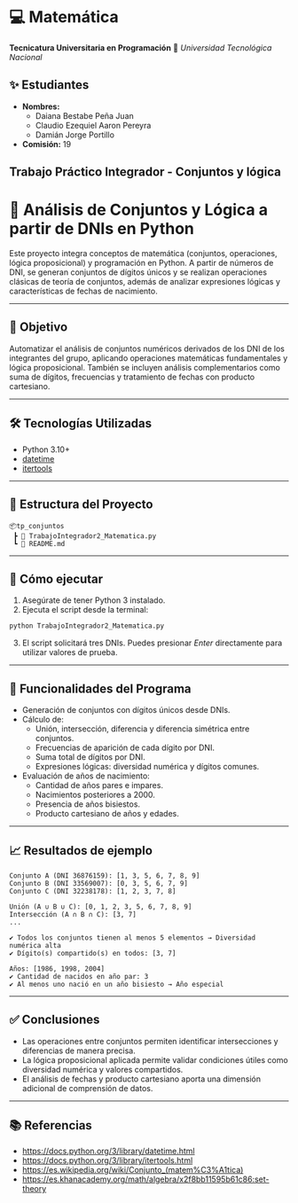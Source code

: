 # 💻 Matemática

**Tecnicatura Universitaria en Programación**
📍 *Universidad Tecnológica Nacional*

## ✨ Estudiantes

- **Nombres:**
  - Daiana Bestabe Peña Juan
  - Claudio Ezequiel Aaron Pereyra
  - Damián Jorge Portillo
- **Comisión:** 19

## **Trabajo Práctico Integrador** - **Conjuntos y lógica**

# 🔢 Análisis de Conjuntos y Lógica a partir de DNIs en Python

Este proyecto integra conceptos de matemática (conjuntos, operaciones, lógica proposicional) y programación en Python. A partir de números de DNI, se generan conjuntos de dígitos únicos y se realizan operaciones clásicas de teoría de conjuntos, además de analizar expresiones lógicas y características de fechas de nacimiento.

---

## 🧠 Objetivo

Automatizar el análisis de conjuntos numéricos derivados de los DNI de los integrantes del grupo, aplicando operaciones matemáticas fundamentales y lógica proposicional. También se incluyen análisis complementarios como suma de dígitos, frecuencias y tratamiento de fechas con producto cartesiano.

---

## 🛠️ Tecnologías Utilizadas

- Python 3.10+
- [datetime](https://docs.python.org/3/library/datetime.html)
- [itertools](https://docs.python.org/3/library/itertools.html)

---

## 📁 Estructura del Proyecto

```
📦tp_conjuntos
 ┣ 📄 TrabajoIntegrador2_Matematica.py
 ┗ 📄 README.md
```

---

## 🚀 Cómo ejecutar

1. Asegúrate de tener Python 3 instalado.
2. Ejecuta el script desde la terminal:

```bash
python TrabajoIntegrador2_Matematica.py
```

3. El script solicitará tres DNIs. Puedes presionar *Enter* directamente para utilizar valores de prueba.

---

## 🧮 Funcionalidades del Programa

- Generación de conjuntos con dígitos únicos desde DNIs.
- Cálculo de:
  - Unión, intersección, diferencia y diferencia simétrica entre conjuntos.
  - Frecuencias de aparición de cada dígito por DNI.
  - Suma total de dígitos por DNI.
  - Expresiones lógicas: diversidad numérica y dígitos comunes.
- Evaluación de años de nacimiento:
  - Cantidad de años pares e impares.
  - Nacimientos posteriores a 2000.
  - Presencia de años bisiestos.
  - Producto cartesiano de años y edades.

---

## 📈 Resultados de ejemplo

```
Conjunto A (DNI 36876159): [1, 3, 5, 6, 7, 8, 9]
Conjunto B (DNI 33569007): [0, 3, 5, 6, 7, 9]
Conjunto C (DNI 32238178): [1, 2, 3, 7, 8]

Unión (A ∪ B ∪ C): [0, 1, 2, 3, 5, 6, 7, 8, 9]
Intersección (A ∩ B ∩ C): [3, 7]
...

✔ Todos los conjuntos tienen al menos 5 elementos → Diversidad numérica alta
✔ Dígito(s) compartido(s) en todos: [3, 7]

Años: [1986, 1998, 2004]
✔ Cantidad de nacidos en año par: 3
✔ Al menos uno nació en un año bisiesto → Año especial
```

---

## ✅ Conclusiones

- Las operaciones entre conjuntos permiten identificar intersecciones y diferencias de manera precisa.
- La lógica proposicional aplicada permite validar condiciones útiles como diversidad numérica y valores compartidos.
- El análisis de fechas y producto cartesiano aporta una dimensión adicional de comprensión de datos.

---

## 📚 Referencias

- https://docs.python.org/3/library/datetime.html
- https://docs.python.org/3/library/itertools.html
- https://es.wikipedia.org/wiki/Conjunto_(matem%C3%A1tica)
- https://es.khanacademy.org/math/algebra/x2f8bb11595b61c86:set-theory
